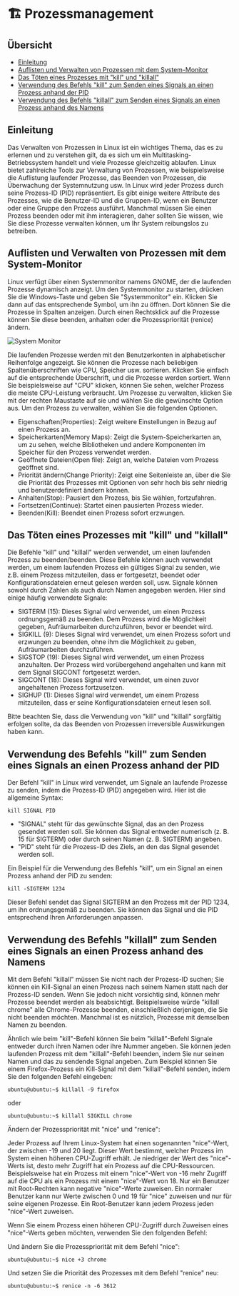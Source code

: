 # 🏗 Prozessmanagement

## Übersicht

* [Einleitung](processmanagement.md#einleitung)
* [Auflisten und Verwalten von Prozessen mit dem System-Monitor](processmanagement.md#auflisten-und-verwalten-von-prozessen-mit-dem-system-monitor)
* [Das Töten eines Prozesses mit "kill" und "killall"](processmanagement.md#das-töten-eines-prozesses-mit-kill-und-killall)
* [Verwendung des Befehls "kill" zum Senden eines Signals an einen Prozess anhand der PID](processmanagement.md#verwendung-des-befehls-kill-zum-senden-eines-signals-an-einen-prozess-anhand-der-pid)
* [Verwendung des Befehls "killall" zum Senden eines Signals an einen Prozess anhand des Namens](processmanagement.md#verwendung-des-befehls-killall-zum-senden-eines-signals-an-einen-prozess-anhand-des-namens)

## Einleitung

Das Verwalten von Prozessen in Linux ist ein wichtiges Thema, das es zu erlernen und zu verstehen gilt, da es sich um ein Multitasking-Betriebssystem handelt und viele Prozesse gleichzeitig ablaufen. Linux bietet zahlreiche Tools zur Verwaltung von Prozessen, wie beispielsweise die Auflistung laufender Prozesse, das Beenden von Prozessen, die Überwachung der Systemnutzung usw. In Linux wird jeder Prozess durch seine Prozess-ID (PID) repräsentiert. Es gibt einige weitere Attribute des Prozesses, wie die Benutzer-ID und die Gruppen-ID, wenn ein Benutzer oder eine Gruppe den Prozess ausführt. Manchmal müssen Sie einen Prozess beenden oder mit ihm interagieren, daher sollten Sie wissen, wie Sie diese Prozesse verwalten können, um Ihr System reibungslos zu betreiben.

## Auflisten und Verwalten von Prozessen mit dem System-Monitor

Linux verfügt über einen Systemmonitor namens GNOME, der die laufenden Prozesse dynamisch anzeigt. Um den Systemmonitor zu starten, drücken Sie die Windows-Taste und geben Sie "Systemmonitor" ein. Klicken Sie dann auf das entsprechende Symbol, um ihn zu öffnen. Dort können Sie die Prozesse in Spalten anzeigen. Durch einen Rechtsklick auf die Prozesse können Sie diese beenden, anhalten oder die Prozesspriorität (renice) ändern.

![System Monitor](../../befehle/pul-system\_monitor.webp)

Die laufenden Prozesse werden mit den Benutzerkonten in alphabetischer Reihenfolge angezeigt. Sie können die Prozesse nach beliebigen Spaltenüberschriften wie CPU, Speicher usw. sortieren. Klicken Sie einfach auf die entsprechende Überschrift, und die Prozesse werden sortiert. Wenn Sie beispielsweise auf "CPU" klicken, können Sie sehen, welcher Prozess die meiste CPU-Leistung verbraucht. Um Prozesse zu verwalten, klicken Sie mit der rechten Maustaste auf sie und wählen Sie die gewünschte Option aus. Um den Prozess zu verwalten, wählen Sie die folgenden Optionen.

* Eigenschaften(Properties): Zeigt weitere Einstellungen in Bezug auf einen Prozess an.
* Speicherkarten(Memory Maps): Zeigt die System-Speicherkarten an, um zu sehen, welche Bibliotheken und andere Komponenten im Speicher für den Prozess verwendet werden.
* Geöffnete Dateien(Open file): Zeigt an, welche Dateien vom Prozess geöffnet sind.
* Priorität ändern(Change Priority): Zeigt eine Seitenleiste an, über die Sie die Priorität des Prozesses mit Optionen von sehr hoch bis sehr niedrig und benutzerdefiniert ändern können.
* Anhalten(Stop): Pausiert den Prozess, bis Sie wählen, fortzufahren.
* Fortsetzen(Continue): Startet einen pausierten Prozess wieder.
* Beenden(Kill): Beendet einen Prozess sofort erzwungen.

## Das Töten eines Prozesses mit "kill" und "killall"

Die Befehle "kill" und "killall" werden verwendet, um einen laufenden Prozess zu beenden/beenden. Diese Befehle können auch verwendet werden, um einem laufenden Prozess ein gültiges Signal zu senden, wie z.B. einem Prozess mitzuteilen, dass er fortgesetzt, beendet oder Konfigurationsdateien erneut gelesen werden soll, usw. Signale können sowohl durch Zahlen als auch durch Namen angegeben werden. Hier sind einige häufig verwendete Signale:

* SIGTERM (15): Dieses Signal wird verwendet, um einen Prozess ordnungsgemäß zu beenden. Dem Prozess wird die Möglichkeit gegeben, Aufräumarbeiten durchzuführen, bevor er beendet wird.
* SIGKILL (9): Dieses Signal wird verwendet, um einen Prozess sofort und erzwungen zu beenden, ohne ihm die Möglichkeit zu geben, Aufräumarbeiten durchzuführen.
* SIGSTOP (19): Dieses Signal wird verwendet, um einen Prozess anzuhalten. Der Prozess wird vorübergehend angehalten und kann mit dem Signal SIGCONT fortgesetzt werden.
* SIGCONT (18): Dieses Signal wird verwendet, um einen zuvor angehaltenen Prozess fortzusetzen.
* SIGHUP (1): Dieses Signal wird verwendet, um einem Prozess mitzuteilen, dass er seine Konfigurationsdateien erneut lesen soll.

Bitte beachten Sie, dass die Verwendung von "kill" und "killall" sorgfältig erfolgen sollte, da das Beenden von Prozessen irreversible Auswirkungen haben kann.

## Verwendung des Befehls "kill" zum Senden eines Signals an einen Prozess anhand der PID

Der Befehl "kill" in Linux wird verwendet, um Signale an laufende Prozesse zu senden, indem die Prozess-ID (PID) angegeben wird. Hier ist die allgemeine Syntax:

```shell
kill SIGNAL PID
```

* "SIGNAL" steht für das gewünschte Signal, das an den Prozess gesendet werden soll. Sie können das Signal entweder numerisch (z. B. 15 für SIGTERM) oder durch seinen Namen (z. B. SIGTERM) angeben.
* "PID" steht für die Prozess-ID des Ziels, an den das Signal gesendet werden soll.

Ein Beispiel für die Verwendung des Befehls "kill", um ein Signal an einen Prozess anhand der PID zu senden:

```shell
kill -SIGTERM 1234
```

Dieser Befehl sendet das Signal SIGTERM an den Prozess mit der PID 1234, um ihn ordnungsgemäß zu beenden. Sie können das Signal und die PID entsprechend Ihren Anforderungen anpassen.

## Verwendung des Befehls "killall" zum Senden eines Signals an einen Prozess anhand des Namens

Mit dem Befehl "killall" müssen Sie nicht nach der Prozess-ID suchen; Sie können ein Kill-Signal an einen Prozess nach seinem Namen statt nach der Prozess-ID senden. Wenn Sie jedoch nicht vorsichtig sind, können mehr Prozesse beendet werden als beabsichtigt. Beispielsweise würde "killall chrome" alle Chrome-Prozesse beenden, einschließlich derjenigen, die Sie nicht beenden möchten. Manchmal ist es nützlich, Prozesse mit demselben Namen zu beenden.

Ähnlich wie beim "kill"-Befehl können Sie beim "killall"-Befehl Signale entweder durch ihren Namen oder ihre Nummer angeben. Sie können jeden laufenden Prozess mit dem "killall"-Befehl beenden, indem Sie nur seinen Namen und das zu sendende Signal angeben. Zum Beispiel können Sie einem Firefox-Prozess ein Kill-Signal mit dem "killall"-Befehl senden, indem Sie den folgenden Befehl eingeben:

```shell
ubuntu@ubuntu:~$ killall -9 firefox
```

oder

```shell
ubuntu@ubuntu:~$ killall SIGKILL chrome
```

Ändern der Prozesspriorität mit "nice" und "renice":

Jeder Prozess auf Ihrem Linux-System hat einen sogenannten "nice"-Wert, der zwischen -19 und 20 liegt. Dieser Wert bestimmt, welcher Prozess im System einen höheren CPU-Zugriff erhält. Je niedriger der Wert des "nice"-Werts ist, desto mehr Zugriff hat ein Prozess auf die CPU-Ressourcen. Beispielsweise hat ein Prozess mit einem "nice"-Wert von -16 mehr Zugriff auf die CPU als ein Prozess mit einem "nice"-Wert von 18. Nur ein Benutzer mit Root-Rechten kann negative "nice"-Werte zuweisen. Ein normaler Benutzer kann nur Werte zwischen 0 und 19 für "nice" zuweisen und nur für seine eigenen Prozesse. Ein Root-Benutzer kann jedem Prozess jeden "nice"-Wert zuweisen.

Wenn Sie einem Prozess einen höheren CPU-Zugriff durch Zuweisen eines "nice"-Werts geben möchten, verwenden Sie den folgenden Befehl:

Und ändern Sie die Prozesspriorität mit dem Befehl "nice":

```shell
ubuntu@ubuntu:~$ nice +3 chrome
```

Und setzen Sie die Priorität des Prozesses mit dem Befehl "renice" neu:

```shell
ubuntu@ubuntu:~$ renice -n -6 3612
```
